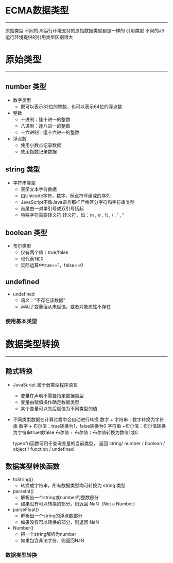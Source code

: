 # ECMA数据类型

---

  原始类型
    不同的JS运行环境支持的原始数据类型都是一样的
  引用类型
    不同的JS运行环境提供的引用类型区别很大

# 原始类型

---

## number 类型

  * 数字类型
    * 既可以表示32位的整数，也可以表示64位的浮点数
  * 整数
    * 十进制：逢十进一的整数
    * 八进制：逢八进一的整数
    * 十六进制：逢十六进一的整数
  * 浮点数
    * 使用小数点记录数据
    * 使用指数记录数据

## string 类型

  * 字符串类型
    * 表示文本字符数据
    * 由Unicode字符，数字，标点符号组成的序列
    * JavaScript不像Java语言那样严格区分字符和字符串类型
    * 首尾由一对单引号或双引号括起
    * 特殊字符需要转义符
      转义符，如：\n , \r , \t , \\ , \' , \"

## boolean 类型

  * 布尔类型
    * 仅有两个值：true/false
    * 也代表1和0
    * 实际运算中true==1，false==0

## undefined

  * undefined
    * 语义：“不存在该数据”
    * 声明了变量但从未赋值，或者对象属性不存在

### 使用基本类型

# 数据类型转换

---

## 隐式转换

  * JavaScript 属于弱类型程序语言
    * 变量在声明不需要指定数据类型
    * 变量由赋值操作确定数据类型
    * 某个变量可以先后赋值为不同类型的值
  * 不同类型数据在计算过程中会自动进行转换
      数字 + 字符串：数字转换为字符串
      数字 + 布尔值：true转换为1，false转换为0
      字符串 +布尔值：布尔值转换为字符串true或false
      布尔值 + 布尔值：布尔值转换为数值1或0

      typeof()函数可用于查询变量的当前类型，
      返回 string/ number / boolean / object / function / undefined
  
## 数据类型转换函数

  * toString()
    * 转换成字符串，所有数据类型均可转换为 string 类型
  * parseInt()
    * 解析出一个string或number的整数部分
    * 如果没有可以转换的部分，则返回 NaN（Not a Number）
  * parseFloat()
    * 解析出一个string的浮点数部分
    * 如果没有可以转换的部分，则返回 NaN
  * Number()
    * 把一个string解析为number
    * 如果包含非法字符，则返回NaN

### 数据类型转换